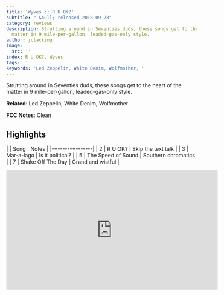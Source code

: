 ```yaml
---
title: 'Wyves :: R U OK?'
subtitle: " &bull; released 2018-09-28"
category: reviews
description: Strutting around in Seventies duds, these songs get to the heart of the
  matter in 9 mile-per-gallon, leaded-gas-only style.
author: jclacking
image:
  src: ''
index: R U OK?, Wyves
tags: ''
keywords: 'Led Zeppelin, White Denim, Wolfmother, '
---
```

Strutting around in Seventies duds, these songs get to the heart of the matter in 9 mile-per-gallon, leaded-gas-only style.<!--more-->

**Related**: Led Zeppelin, White Denim, Wolfmother

**FCC Notes**: Clean

## Highlights

| | Song | Notes |
|-+------+-------|
| 2 | R U OK? | Skip the text talk |
| 3 | Mar-a-lago | Is it political? |
| 5 | The Speed of Sound | Southern chromatics |
| 7 | Shake Off The Day | Grand and wistful |

<div class="tlo-detail-video"><iframe width="560" height="315" src="https://www.youtube.com/embed/fh3-spWGiEI" frameborder="0" allow="autoplay; encrypted-media" allowfullscreen></iframe></div>

